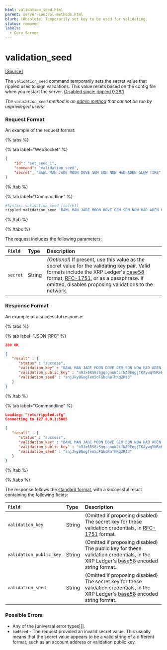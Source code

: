 ```yaml
---
html: validation_seed.html
parent: server-control-methods.html
blurb: (Obsolete) Temporarily set key to be used for validating.
status: removed
labels:
  - Core Server
---
```

# validation_seed

[[Source]](https://github.com/XRPLF/rippled/blob/a61ffab3f9010d8accfaa98aa3cacc7d38e74121/src/ripple/rpc/handlers/ValidationSeed.cpp "Source")

The `validation_seed` command temporarily sets the secret value that rippled uses to sign validations. This value resets based on the config file when you restart the server. [Disabled since: rippled 0.29.1](https://github.com/XRPLF/rippled/releases/tag/0.29.1-rc1 "BADGE_RED")

*The `validation_seed` method is an [admin method](../index.md) that cannot be run by unprivileged users!*

### Request Format
An example of the request format:

{% tabs %}

{% tab label="WebSocket" %}
```json
{
    "id": "set_seed_1",
    "command": "validation_seed",
    "secret": "BAWL MAN JADE MOON DOVE GEM SON NOW HAD ADEN GLOW TIRE"
}
```
{% /tab %}

{% tab label="Commandline" %}
```sh
#Syntax: validation_seed [secret]
rippled validation_seed 'BAWL MAN JADE MOON DOVE GEM SON NOW HAD ADEN GLOW TIRE'
```
{% /tab %}

{% /tabs %}

The request includes the following parameters:

| `Field`  | Type   | Description                                              |
|:---------|:-------|:---------------------------------------------------------|
| `secret` | String | _(Optional)_ If present, use this value as the secret value for the validating key pair. Valid formats include the XRP Ledger's [base58](base58-encodings.html) format, [RFC-1751](https://tools.ietf.org/html/rfc1751), or as a passphrase. If omitted, disables proposing validations to the network. |

### Response Format

An example of a successful response:

{% tabs %}

{% tab label="JSON-RPC" %}
```json
200 OK

{
   "result" : {
      "status" : "success",
      "validation_key" : "BAWL MAN JADE MOON DOVE GEM SON NOW HAD ADEN GLOW TIRE",
      "validation_public_key" : "n9Jx6RS6zSgqsgnuWJifNA9EqgjTKAywqYNReK5NRd1yLBbfC3ng",
      "validation_seed" : "snjJkyBGogTem5dFGbcRaThKq2Rt3"
   }
}
```
{% /tab %}

{% tab label="Commandline" %}
```json
Loading: "/etc/rippled.cfg"
Connecting to 127.0.0.1:5005

{
   "result" : {
      "status" : "success",
      "validation_key" : "BAWL MAN JADE MOON DOVE GEM SON NOW HAD ADEN GLOW TIRE",
      "validation_public_key" : "n9Jx6RS6zSgqsgnuWJifNA9EqgjTKAywqYNReK5NRd1yLBbfC3ng",
      "validation_seed" : "snjJkyBGogTem5dFGbcRaThKq2Rt3"
   }
}
```
{% /tab %}

{% /tabs %}

The response follows the [standard format](../../api-conventions/response-formatting.md), with a successful result containing the following fields:

| `Field`                 | Type   | Description                               |
|:------------------------|:-------|:------------------------------------------|
| `validation_key`        | String | (Omitted if proposing disabled) The secret key for these validation credentials, in [RFC-1751](https://tools.ietf.org/html/rfc1751) format. |
| `validation_public_key` | String | (Omitted if proposing disabled) The public key for these validation credentials, in the XRP Ledger's [base58](base58-encodings.html) encoded string format. |
| `validation_seed`       | String | (Omitted if proposing disabled) The secret key for these validation credentials, in the XRP Ledger's [base58](base58-encodings.html) encoded string format. |

### Possible Errors

* Any of the [universal error types][].
* `badSeed` - The request provided an invalid secret value. This usually means that the secret value appears to be a valid string of a different format, such as an account address or validation public key.
